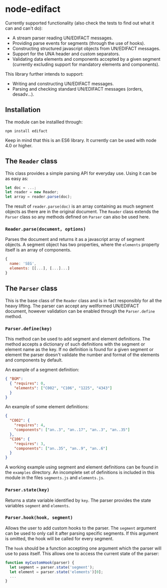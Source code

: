 # node-edifact

Currently supported functionality (also check the tests to find out what it can and can't do):

* A stream parser reading UN/EDIFACT messages.
* Providing parse events for segments (through the use of hooks).
* Constructing structured javascript objects from UN/EDIFACT messages.
* Support for the UNA header and custom separators.
* Validating data elements and components accepted by a given segment (currently excluding support for mandatory elements and components).

This library further intends to support:

* Writing and constructing UN/EDIFACT messages.
* Parsing and checking standard UN/EDIFACT messages (orders, desadv...).

## Installation

The module can be installled through:

```shell
npm install edifact
```

Keep in mind that this is an ES6 library. It currently can be used with node 4.0 or higher.

## The `Reader` class

This class provides a simple parsing API for everyday use. Using it can be as easy as:

```javascript
let doc = ...;
let reader = new Reader;
let array = reader.parse(doc);
```

The result of `reader.parse(doc)` is an array containing as much segment objects as there are in the original document. The `Reader` class extends the `Parser` class so any methods defined on `Parser` can also be used here.

### `Reader.parse(document, options)`

Parses the document and returns it as a javascript array of segment objects. A segment object has two properties, where the `elements` property itself is an array of components.

```javascript
{
  name: 'SEG',
  elements: [[...], [...]...]
}
```

## The `Parser` class

This is the base class of the `Reader` class and is in fact responsibly for all the heavy lifting. The parser can accept any wellformed UN/EDIFACT document, however validation can be enabled through the `Parser.define` method.

### `Parser.define(key)`

This method can be used to add segment and element definitions. The method accepts a dictionary of such definitions with the segment or element name as the key. If no definition is found for a given segment or element the parser doesn't validate the number and format of the elements and components by default.

An example of a segment definition:

```json
{ "BGM":
  { "requires": 0,
    "elements": ["C002", "C106", "1225", "4343"]
  }
}
```

An example of some element definitions:

```json
{
  "C002": {
    "requires": 4,
    "components": ["an..3", "an..17", "an..3", "an..35"]
  },
  "C106": {
    "requires": 3,
    "components": ["an..35", "an..9", "an..6"]
  }
}
```

A working example using segment and element definitions can be found in the `examples` directory. An incomplete set of definitions is included in this module in the files `segments.js` and `elements.js`.

### `Parser.state(key)`

Returns a state variable identified by `key`. The parser provides the state variables `segment` and `elements`.

### `Parser.hook(hook, segment)`

Allows the user to add custom hooks to the parser. The `segment` argument can be used to only call it after parsing specific segments. If this argument is omitted, the hook will be called for every segment.

The `hook` should be a function accepting one argument which the parser will use to pass itself. This allows one to access the current state of the parser:

```javascript
function myCustomHook(parser) {
  let segment = parser.state('segment');
  let element = parser.state('elements')[0];
  ...
}
```

